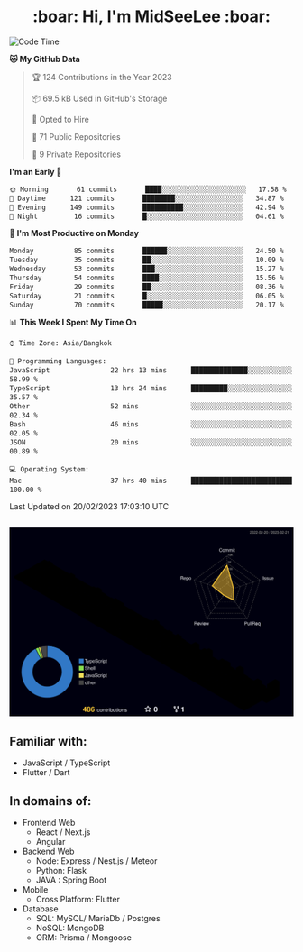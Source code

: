 <h1 align="center"> :boar: Hi, I'm MidSeeLee :boar:</h1>
 
<!--START_SECTION:waka-->
![Code Time](http://img.shields.io/badge/Code%20Time-306%20hrs%2014%20mins-blue)

**🐱 My GitHub Data** 

> 🏆 124 Contributions in the Year 2023
 > 
> 📦 69.5 kB Used in GitHub's Storage 
 > 
> 💼 Opted to Hire
 > 
> 📜 71 Public Repositories 
 > 
> 🔑 9 Private Repositories  
 > 
**I'm an Early 🐤** 

```text
🌞 Morning       61 commits       ████░░░░░░░░░░░░░░░░░░░░░   17.58 % 
🌆 Daytime      121 commits       ████████░░░░░░░░░░░░░░░░░   34.87 % 
🌃 Evening      149 commits       ██████████░░░░░░░░░░░░░░░   42.94 % 
🌙 Night         16 commits       █░░░░░░░░░░░░░░░░░░░░░░░░   04.61 % 

```
📅 **I'm Most Productive on Monday** 

```text
Monday          85 commits       ██████░░░░░░░░░░░░░░░░░░░   24.50 % 
Tuesday         35 commits       ██░░░░░░░░░░░░░░░░░░░░░░░   10.09 % 
Wednesday       53 commits       ███░░░░░░░░░░░░░░░░░░░░░░   15.27 % 
Thursday        54 commits       ████░░░░░░░░░░░░░░░░░░░░░   15.56 % 
Friday          29 commits       ██░░░░░░░░░░░░░░░░░░░░░░░   08.36 % 
Saturday        21 commits       █░░░░░░░░░░░░░░░░░░░░░░░░   06.05 % 
Sunday          70 commits       █████░░░░░░░░░░░░░░░░░░░░   20.17 % 

```


📊 **This Week I Spent My Time On** 

```text
⌚︎ Time Zone: Asia/Bangkok

💬 Programming Languages: 
JavaScript               22 hrs 13 mins      ██████████████░░░░░░░░░░░   58.99 % 
TypeScript               13 hrs 24 mins      █████████░░░░░░░░░░░░░░░░   35.57 % 
Other                    52 mins             ░░░░░░░░░░░░░░░░░░░░░░░░░   02.34 % 
Bash                     46 mins             ░░░░░░░░░░░░░░░░░░░░░░░░░   02.05 % 
JSON                     20 mins             ░░░░░░░░░░░░░░░░░░░░░░░░░   00.89 % 

💻 Operating System: 
Mac                      37 hrs 40 mins      █████████████████████████   100.00 % 

```


 Last Updated on 20/02/2023 17:03:10 UTC
<!--END_SECTION:waka-->

##

![](./profile-3d-contrib/profile-night-rainbow.svg)

## Familiar with:
- JavaScript / TypeScript
- Flutter / Dart

## In domains of:
- Frontend Web
  - React / Next.js
  - Angular
- Backend Web
  - Node: Express / Nest.js / Meteor
  - Python: Flask
  - JAVA : Spring Boot
- Mobile
  - Cross Platform: Flutter
- Database
  - SQL: MySQL/ MariaDb / Postgres
  - NoSQL: MongoDB
  - ORM: Prisma / Mongoose
